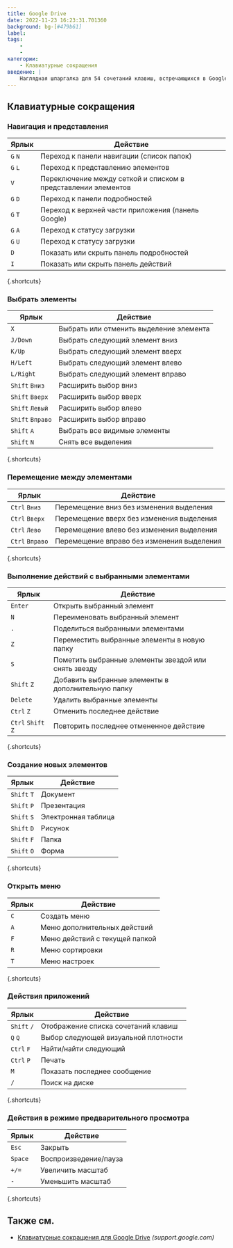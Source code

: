 ```yaml
---
title: Google Drive
date: 2022-11-23 16:23:31.701360
background: bg-[#479b61]
label:
tags:
    -
    -
категории:
    - Клавиатурные сокращения
введение: |
    Наглядная шпаргалка для 54 сочетаний клавиш, встречающихся в Google Drive в Интернете
---
```




Клавиатурные сокращения
------------------



### Навигация и представления

Ярлык | Действие
---|---
`G` `N` | Переход к панели навигации (список папок)
`G` `L` | Переход к представлению элементов
`V` | Переключение между сеткой и списком в представлении элементов
`G` `D` | Переход к панели подробностей
`G` `T` | Переход к верхней части приложения (панель Google)
`G` `A` | Переход к статусу загрузки
`G` `U` | Переход к статусу загрузки
`D` | Показать или скрыть панель подробностей
`I` | Показать или скрыть панель действий
{.shortcuts}


### Выбрать элементы

Ярлык | Действие
---|---
`X` | Выбрать или отменить выделение элемента
`J/Down` | Выбрать следующий элемент вниз
`K/Up` | Выбрать следующий элемент вверх
`H/Left` | Выбрать следующий элемент влево
`L/Right` | Выбрать следующий элемент вправо
`Shift` `Вниз` | Расширить выбор вниз
`Shift` `Вверх` | Расширить выбор вверх
`Shift` `Левый` | Расширить выбор влево
`Shift` `Вправо` | Расширить выбор вправо
`Shift` `A` | Выбрать все видимые элементы
`Shift` `N` | Снять все выделения
{.shortcuts}


### Перемещение между элементами

Ярлык | Действие
---|---
`Ctrl` `Вниз` | Перемещение вниз без изменения выделения
`Ctrl` `Вверх` | Перемещение вверх без изменения выделения
`Ctrl` `Лево` | Перемещение влево без изменения выделения
`Ctrl` `Вправо` | Перемещение вправо без изменения выделения
{.shortcuts}


### Выполнение действий с выбранными элементами

Ярлык | Действие
---|---
`Enter` | Открыть выбранный элемент
`N` | Переименовать выбранный элемент
`.` | Поделиться выбранными элементами
`Z` | Переместить выбранные элементы в новую папку
`S` | Пометить выбранные элементы звездой или снять звезду
`Shift` `Z` | Добавить выбранные элементы в дополнительную папку
`Delete` | Удалить выбранные элементы
`Ctrl` `Z` | Отменить последнее действие
`Ctrl` `Shift` `Z` | Повторить последнее отмененное действие
{.shortcuts}


### Создание новых элементов

Ярлык | Действие
---|---
`Shift` `T` | Документ
`Shift` `P` | Презентация
`Shift` `S` | Электронная таблица
`Shift` `D` | Рисунок
`Shift` `F` | Папка
`Shift` `O` | Форма
{.shortcuts}


### Открыть меню

Ярлык | Действие
---|---
`C` | Создать меню
`A` | Меню дополнительных действий
`F` | Меню действий с текущей папкой
`R` | Меню сортировки
`T` | Меню настроек
{.shortcuts}


### Действия приложений

Ярлык | Действие
---|---
`Shift` `/` | Отображение списка сочетаний клавиш
`Q` `Q` | Выбор следующей визуальной плотности
`Ctrl` `F` | Найти/найти следующий
`Ctrl` `P` | Печать
`M` | Показать последнее сообщение
`/` | Поиск на диске
{.shortcuts}


### Действия в режиме предварительного просмотра

Ярлык | Действие
---|---
`Esc` | Закрыть
`Space` | Воспроизведение/пауза
`+/=` | Увеличить масштаб
`-` | Уменьшить масштаб
{.shortcuts}




Также см.
--------
- [Клавиатурные сокращения для Google Drive](https://support.google.com/drive/answer/2563044?hl=en) _(support.google.com)_
